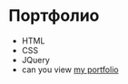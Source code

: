 # Портфолио
- HTML
- CSS
- JQuery
- can you view [my portfolio](https://mambalxd.github.io/portfolio/)

